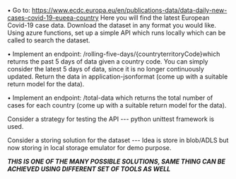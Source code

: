 • Go to:
https://www.ecdc.europa.eu/en/publications-data/data-daily-new-cases-covid-19-eueea-country
Here you will find the latest European Covid-19 case data.
Download the dataset in any format you would like.
Using azure functions, set up a simple API which runs locally which can be called to 
search the dataset.

• Implement an endpoint: /rolling-five-days/{countryterritoryCode}which returns the past 5 days of 
data given a country code. You can simply consider the latest 5 days of data, since it is no longer 
continuously updated. Return the data in application-jsonformat (come up with a suitable return 
model for the data).


• Implement an endpoint: /total-data which returns the total number of cases for each country (come 
up with a suitable return model for the data).


Consider a strategy for testing the API --- python unittest framework is used.


Consider a storing solution for the dataset --- Idea is store in blob/ADLS but now storing in local storage emulator for demo purpose.


*****************THIS IS ONE OF THE MANY POSSIBLE SOLUTIONS, SAME THING CAN BE ACHIEVED USING DIFFERENT SET OF TOOLS AS WELL*****************
